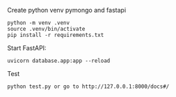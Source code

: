 Create python venv pymongo and fastapi
```
python -m venv .venv
source .venv/bin/activate
pip install -r requirements.txt
```

Start FastAPI:
```
uvicorn database.app:app --reload
```

Test
```
python test.py or go to http://127.0.0.1:8000/docs#/
```
